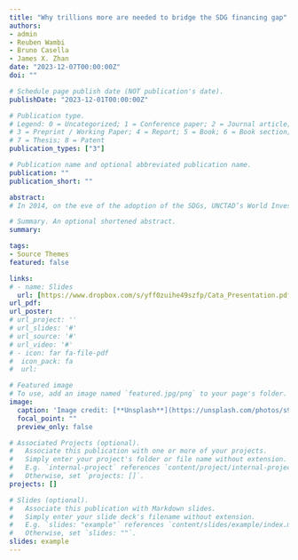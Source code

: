 ```yaml
---
title: "Why trillions more are needed to bridge the SDG financing gap"
authors: 
- admin
- Reuben Wambi
- Bruno Casella
- James X. Zhan
date: "2023-12-07T00:00:00Z"
doi: ""

# Schedule page publish date (NOT publication's date).
publishDate: "2023-12-01T00:00:00Z"

# Publication type.
# Legend: 0 = Uncategorized; 1 = Conference paper; 2 = Journal article;
# 3 = Preprint / Working Paper; 4 = Report; 5 = Book; 6 = Book section;
# 7 = Thesis; 8 = Patent
publication_types: ["3"]

# Publication name and optional abbreviated publication name.
publication: ""
publication_short: ""

abstract:
# In 2014, on the eve of the adoption of the SDGs, UNCTAD’s World Investment Report put the annual investment gap faced by developing countries to achieve the goals at $2.5 trillion. A new midpoint review sets the bar much higher, at $4 - $4.3 trillion, according to the latest UNCTAD SDG Investment Trends Monitor. Taking place ahead of COP28, the World Investment Forum 2023 offers a platform for policymakers at the highest levels to take decisive actions to accelerate SDG financing.

# Summary. An optional shortened abstract.
summary: 

tags:
- Source Themes
featured: false

links: 
# - name: Slides
  url: [https://www.dropbox.com/s/yff0zuihe49szfp/Cata_Presentation.pdf?dl=0](https://www.weforum.org/agenda/2023/09/why-trillions-more-are-needed-to-bridge-the-sdg-financing-gap/)
url_pdf: 
url_poster:
# url_project: ''
# url_slides: '#'
# url_source: '#'
# url_video: '#'
# - icon: far fa-file-pdf
#  icon_pack: fa
#  url: 

# Featured image
# To use, add an image named `featured.jpg/png` to your page's folder. 
image:
  caption: 'Image credit: [**Unsplash**](https://unsplash.com/photos/s9CC2SKySJM)'
  focal_point: ""
  preview_only: false

# Associated Projects (optional).
#   Associate this publication with one or more of your projects.
#   Simply enter your project's folder or file name without extension.
#   E.g. `internal-project` references `content/project/internal-project/index.md`.
#   Otherwise, set `projects: []`.
projects: []

# Slides (optional).
#   Associate this publication with Markdown slides.
#   Simply enter your slide deck's filename without extension.
#   E.g. `slides: "example"` references `content/slides/example/index.md`.
#   Otherwise, set `slides: ""`.
slides: example
---
```

